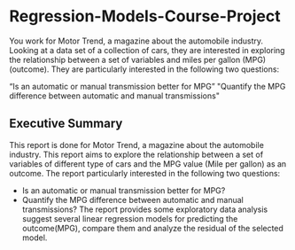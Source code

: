 # Regression-Models-Course-Project

You work for Motor Trend, a magazine about the automobile industry. Looking at a data set of a collection of cars, they are interested in exploring the relationship between a set of variables and miles per gallon (MPG) (outcome). They are particularly interested in the following two questions:

“Is an automatic or manual transmission better for MPG”
"Quantify the MPG difference between automatic and manual transmissions"

## Executive Summary 
This report is done for Motor Trend, a magazine about the automobile industry.
This report aims to explore the relationship between a set of variables of different type of cars and the MPG value (Mile per gallon) as an outcome.
The report particularly interested in the following two questions: 
 * Is an automatic or manual transmission better for MPG?
 * Quantify the MPG difference between automatic and manual transmissions?
The report provides some exploratory data analysis 
suggest several linear regression models for predicting the outcome(MPG), compare them
and analyze the residual of the selected model.
